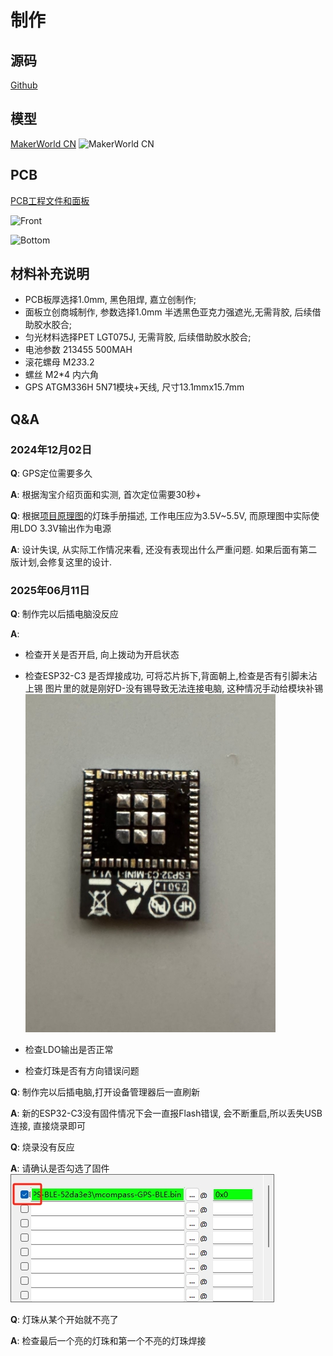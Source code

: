# 制作

## 源码
[Github](https://github.com/chaosgoo/mcompass)

## 模型
[MakerWorld CN](https://makerworld.com.cn/zh/models/667420#profileId-611642)
![MakerWorld CN](./public/makerworldcn.jpg)

## PCB

[PCB工程文件和面板](https://oshwhub.com/chaosgoo/wcompass)

![Front](./public/FrontPCB.png)


![Bottom](./public/BottomPCB.png)


## 材料补充说明
* PCB板厚选择1.0mm, 黑色阻焊, 嘉立创制作;
* 面板立创商城制作, 参数选择1.0mm 半透黑色亚克力强遮光,无需背胶, 后续借助胶水胶合;
* 匀光材料选择PET LGT075J, 无需背胶, 后续借助胶水胶合;
* 电池参数 213455 500MAH
* 滚花螺母 M2*3*3.2
* 螺丝 M2*4 内六角
* GPS ATGM336H 5N71模块+天线, 尺寸13.1mmx15.7mm


## Q&A
### 2024年12月02日

**Q**: GPS定位需要多久

**A**: 根据淘宝介绍页面和实测, 首次定位需要30秒+

**Q**: 根据[项目原理图](https://oshwhub.com/chaosgoo/wcompass)的灯珠手册描述, 工作电压应为3.5V~5.5V, 而原理图中实际使用LDO 3.3V输出作为电源

**A**: 设计失误, 从实际工作情况来看, 还没有表现出什么严重问题. 如果后面有第二版计划,会修复这里的设计.

### 2025年06月11日
**Q**: 制作完以后插电脑没反应

**A**: 
* 检查开关是否开启, 向上拨动为开启状态
* 检查ESP32-C3 是否焊接成功, 可将芯片拆下,背面朝上,检查是否有引脚未沾上锡
图片里的就是刚好D-没有锡导致无法连接电脑, 这种情况手动给模块补锡
![bottom_esp32c3](./public/bottom_esp32c3.png)

* 检查LDO输出是否正常
* 检查灯珠是否有方向错误问题

**Q**: 制作完以后插电脑,打开设备管理器后一直刷新

**A**: 新的ESP32-C3没有固件情况下会一直报Flash错误, 会不断重启,所以丢失USB连接, 直接烧录即可

**Q**: 烧录没有反应

**A**: 请确认是否勾选了固件
![checked_firmware_bin](./public/checked_firmware_bin.png)

**Q**: 灯珠从某个开始就不亮了

**A**: 检查最后一个亮的灯珠和第一个不亮的灯珠焊接